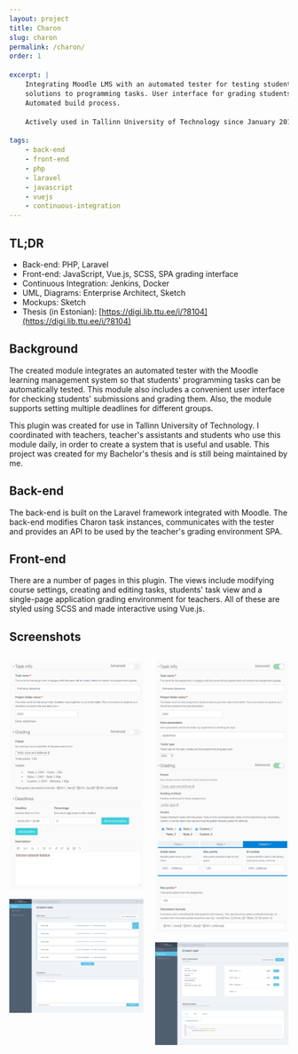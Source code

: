 ```yaml
---
layout: project
title: Charon
slug: charon
permalink: /charon/
order: 1

excerpt: |
    Integrating Moodle LMS with an automated tester for testing students' 
    solutions to programming tasks. User interface for grading students. 
    Automated build process.

    Actively used in Tallinn University of Technology since January 2017.

tags:
    - back-end
    - front-end
    - php
    - laravel
    - javascript
    - vuejs
    - continuous-integration
---
```


## TL;DR

* Back-end: PHP, Laravel
* Front-end: JavaScript, Vue.js, SCSS, SPA grading interface
* Continuous Integration: Jenkins, Docker
* UML, Diagrams: Enterprise Architect, Sketch
* Mockups: Sketch
* Thesis (in Estonian): [https://digi.lib.ttu.ee/i/?8104](https://digi.lib.ttu.ee/i/?8104)


## Background

The created module integrates an automated tester with the Moodle learning 
management system so that students' programming tasks can be automatically 
tested. This module also includes a convenient user interface for checking 
students' submissions and grading them. Also, the module supports setting 
multiple deadlines for different groups.

This plugin was created for use in Tallinn University of Technology. I 
coordinated with teachers, teacher's assistants and students who use this 
module daily, in order to create a system that is useful and usable. This 
project was created for my Bachelor's thesis and is still being maintained 
by me.


## Back-end

The back-end is built on the Laravel framework integrated with Moodle. 
The back-end modifies Charon task instances, communicates with the tester 
and provides an API to be used by the teacher's grading environment SPA.


## Front-end

There are a number of pages in this plugin. The views include modifying 
course settings, creating and editing tasks, students' task view and
a single-page application grading environment for teachers. All of these
are styled using SCSS and made interactive using Vue.js.


## Screenshots

<div class="columns">
<div class="column">

![Charon instance creation form minimal](/assets/img/charon-instance-form-minimal.png)

![Grading view for teachers](/assets/img/charon-popup-grading-view.png)

</div>
<div class="column">

![Charon instance creation form advanced](/assets/img/charon-instance-form-advanced.png)

![One submission view for teachers](/assets/img/charon-popup-submission-view.png)

</div>
</div>
